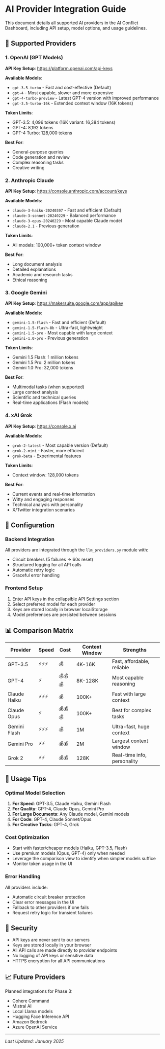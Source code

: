# AI Provider Integration Guide

This document details all supported AI providers in the AI Conflict Dashboard, including API setup, model options, and usage guidelines.

## 🤖 Supported Providers

### 1. OpenAI (GPT Models)

**API Key Setup**: https://platform.openai.com/api-keys

**Available Models**:
- `gpt-3.5-turbo` - Fast and cost-effective (Default)
- `gpt-4` - Most capable, slower and more expensive
- `gpt-4-turbo-preview` - Latest GPT-4 version with improved performance
- `gpt-3.5-turbo-16k` - Extended context window (16K tokens)

**Token Limits**:
- GPT-3.5: 4,096 tokens (16K variant: 16,384 tokens)
- GPT-4: 8,192 tokens
- GPT-4 Turbo: 128,000 tokens

**Best For**:
- General-purpose queries
- Code generation and review
- Complex reasoning tasks
- Creative writing

### 2. Anthropic Claude

**API Key Setup**: https://console.anthropic.com/account/keys

**Available Models**:
- `claude-3-haiku-20240307` - Fast and efficient (Default)
- `claude-3-sonnet-20240229` - Balanced performance
- `claude-3-opus-20240229` - Most capable Claude model
- `claude-2.1` - Previous generation

**Token Limits**:
- All models: 100,000+ token context window

**Best For**:
- Long document analysis
- Detailed explanations
- Academic and research tasks
- Ethical reasoning

### 3. Google Gemini

**API Key Setup**: https://makersuite.google.com/app/apikey

**Available Models**:
- `gemini-1.5-flash` - Fast and efficient (Default)
- `gemini-1.5-flash-8b` - Ultra-fast, lightweight
- `gemini-1.5-pro` - Most capable with large context
- `gemini-1.0-pro` - Previous generation

**Token Limits**:
- Gemini 1.5 Flash: 1 million tokens
- Gemini 1.5 Pro: 2 million tokens
- Gemini 1.0 Pro: 32,000 tokens

**Best For**:
- Multimodal tasks (when supported)
- Large context analysis
- Scientific and technical queries
- Real-time applications (Flash models)

### 4. xAI Grok

**API Key Setup**: https://console.x.ai

**Available Models**:
- `grok-2-latest` - Most capable version (Default)
- `grok-2-mini` - Faster, more efficient
- `grok-beta` - Experimental features

**Token Limits**:
- Context window: 128,000 tokens

**Best For**:
- Current events and real-time information
- Witty and engaging responses
- Technical analysis with personality
- X/Twitter integration scenarios

## 🔧 Configuration

### Backend Integration

All providers are integrated through the `llm_providers.py` module with:
- Circuit breakers (5 failures → 60s reset)
- Structured logging for all API calls
- Automatic retry logic
- Graceful error handling

### Frontend Setup

1. Enter API keys in the collapsible API Settings section
2. Select preferred model for each provider
3. Keys are stored locally in browser localStorage
4. Model preferences are persisted between sessions

## 📊 Comparison Matrix

| Provider | Speed | Cost | Context Window | Strengths |
|----------|-------|------|----------------|-----------|
| GPT-3.5 | ⚡⚡⚡ | 💰 | 4K-16K | Fast, affordable, reliable |
| GPT-4 | ⚡ | 💰💰💰 | 8K-128K | Most capable reasoning |
| Claude Haiku | ⚡⚡⚡ | 💰 | 100K+ | Fast with large context |
| Claude Opus | ⚡ | 💰💰💰 | 100K+ | Best for complex tasks |
| Gemini Flash | ⚡⚡⚡ | 💰 | 1M | Ultra-fast, huge context |
| Gemini Pro | ⚡⚡ | 💰💰 | 2M | Largest context window |
| Grok 2 | ⚡⚡ | 💰💰 | 128K | Real-time info, personality |

## 🚀 Usage Tips

### Optimal Model Selection

1. **For Speed**: GPT-3.5, Claude Haiku, Gemini Flash
2. **For Quality**: GPT-4, Claude Opus, Gemini Pro
3. **For Large Documents**: Any Claude model, Gemini models
4. **For Code**: GPT-4, Claude Sonnet/Opus
5. **For Creative Tasks**: GPT-4, Grok

### Cost Optimization

- Start with faster/cheaper models (Haiku, GPT-3.5, Flash)
- Use premium models (Opus, GPT-4) only when needed
- Leverage the comparison view to identify when simpler models suffice
- Monitor token usage in the UI

### Error Handling

All providers include:
- Automatic circuit breaker protection
- Clear error messages in the UI
- Fallback to other providers if one fails
- Request retry logic for transient failures

## 🔐 Security

- API keys are never sent to our servers
- Keys are stored locally in your browser
- All API calls are made directly to provider endpoints
- No logging of API keys or sensitive data
- HTTPS encryption for all API communications

## 📈 Future Providers

Planned integrations for Phase 3:
- Cohere Command
- Mistral AI
- Local Llama models
- Hugging Face Inference API
- Amazon Bedrock
- Azure OpenAI Service

---

*Last Updated: January 2025*